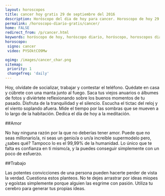 ```yaml
---
layout: horoscopos
title: cancer hoy gratis 29 de septiembre del 2016 
description: Horóscopo del dia de hoy para cancer. Horoscopo de hoy 29 de septiembre del 2016. Las predicciones de amor, trabajo, vida personal gratis.
permalink: /horoscopo-diario-gratis/cancer/
home: FALSE
redirect_from: /p/cancer.html
keywords: horóscopo de hoy, horóscopo diario, horóscopo, horoscopos diarios gratis del dia de hoy, horóscopo diario gratis,horóscopo 2016, horóscopo esperanza gracia, horoscopo cancer hoy, horoscop, horóscopos gratis, horoscopo cancer, horoscopo cancer 2016, Tarot, Astrologia, Zodíaco, cancer, horoscopo gratis
horoscopo:
 signo: cancer
 video: PYSOktCO9Mw

ogimg: /images/cancer_char.png
sitemap:
 priority: 1
 changefreq: 'daily'
---
```



Hoy, olvídate de socializar, trabajar y contestar el teléfono. Quédate en casa y cúbrete con una manta junto al fuego. Saca tus viejos anuarios o álbumes de fotos y diviértete reflexionando sobre los buenos momentos de tu pasado. Disfruta de la tranquilidad y el silencio. Escucha el tictac del reloj y el viento soplando afuera. Mide el tiempo por las sombras que se mueven a lo largo de la habitación. Dedica el día de hoy a la meditación.

##Amor

No hay ninguna razón por la que no deberías tener amor. Puede que no seas millonario/a, ni seas un genio/a o un/a increíble supermodelo pero, ¿sabes qué? Tampoco lo es el 99,99% de la humanidad. Lo único que te falta es confianza en ti mismo/a, y la puedes conseguir simplemente con un poco de esfuerzo.

##Trabajo

Las potentes convicciones de una persona pueden hacerte perder de vista la verdad. Cuestiona estos planteos. No te dejes arrastrar por ideas miopes y egoístas simplemente porque alguien las esgrime con pasión. Utiliza tu cerebro para generar tus propias ideas.